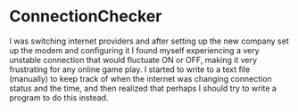 # ConnectionChecker
I was switching internet providers and after setting up the new company set up 
the modem and configuring it I found myself experiencing a very unstable connection 
that would fluctuate ON or OFF, making it very frustrating for any online game play. 
I started to write to a text file (manually) to keep track of when the internet was
changing connection status and the time, and then realized that perhaps I should
try to write a program to do this instead.
